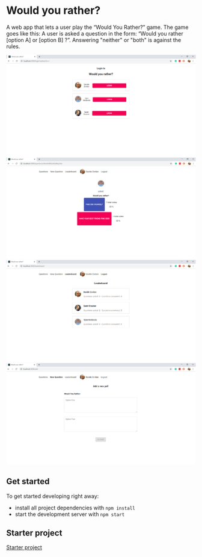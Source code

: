 # Would you rather?

A web app that lets a user play the “Would You Rather?” game. The game goes like this: A user is asked a question in the form: “Would you rather [option A] or [option B] ?”. Answering "neither" or "both" is against the rules.

![Screenshot](Screenshot-1.png)
![Screenshot](Screenshot-2.png)
![Screenshot](Screenshot-3.png)
![Screenshot](Screenshot-4.png)

## Get started

To get started developing right away:

* install all project dependencies with `npm install`
* start the development server with `npm start`

## Starter project
[Starter project](https://github.com/udacity/reactnd-project-would-you-rather-starter)
